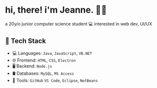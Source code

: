# hi, there! i'm Jeanne. 🍥🍡
a 20y/o junior computer science student 💻
interested in web dev, UI/UX

## 🧰 Tech Stack

- 💻 Languages: `Java`, `JavaScript`, `VB.NET`
- 🌐 Frontend: `HTML`, `CSS`, `Electron`
- 🖥️ Backend: `Node.js` 
- 🛢️ Databases: `MySQL`, `MS Access`
- 🔧 Tools: `GitHub` `VS Code`, `Eclipse`, `NetBeans`
